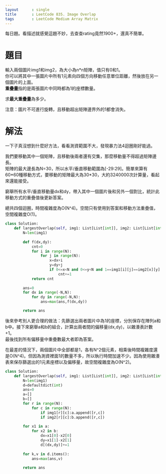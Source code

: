 ```yaml
--- 
layout      : single
title       : LeetCode 835. Image Overlap
tags        : LeetCode Medium Array Matrix
---
```

每日題。看描述就感覺這題不妙，去查查rating竟然1900+，還真不簡單。  

# 題目
輸入兩個圖片img1和img2，為大小為n\*n矩陣，值只有0和1。  
你可以將其中一張圖片中所有1元素向四個方向移動任意單位距離，然後放在另一個圖片的上面。  
**重疊量**指的是兩張圖片中同時都為1的座標數量。  

求**最大重疊量**為多少。  

注意：圖片不可進行旋轉，且移動超出矩陣邊界外的1都會消失。  

# 解法
一下子真沒想到什麼好方法，看看測資範圍不大，發現暴力法4迴圈剛好能過。  

我們要移動其中一個矩陣，且移動後兩者還有交集，那麼移動量不得超過矩陣邊長。  
矩陣的最大邊長為N=30，所以水平/垂直移動範圍為[-29:29]。簡單來算有60\*60種移動方式，要移動的矩陣最大為30\*30，大約3240000次計算量，看起來還能接受。  

窮舉所有水平/垂直移動量dx和dy，帶入其中一個圖片後和另外一個對比，統計此移動方式的重疊值後更新答案。  

總共四個迴圈，時間複雜度為O(N^4)。空間只有使用到答案和移動方法重疊值，空間複雜度O(1)。  

```python
class Solution:
    def largestOverlap(self, img1: List[List[int]], img2: List[List[int]]) -> int:
        N=len(img1)
        
        def f(dx,dy):
            cnt=0
            for i in range(N):
                for j in range(N):
                    x=dx+i
                    y=dy+j
                    if 0<=x<N and 0<=y<N and 1==img1[i][j]==img2[x][y]:
                        cnt+=1
            return cnt
        
        ans=0
        for dx in range(-N,N):
            for dy in range(-N,N):
                ans=max(ans,f(dx,dy))

        return ans
```

後來參考別人更合理的做法：先篩選出兩者圖片中為1的座標，分別保存在陣列a和b中。接下來窮舉a和b的組合，計算出兩者間的偏移量(dx,dy)，以雜湊表計數+1。  
最後找到所有偏移量中重疊數最大者即為答案。  

在最差的情況下，兩個圖片中全部都是1，各有N^2個元素，相乘後時間複雜度還是O(N^4)。但因為測資裡面1的數量不多，所以執行時間加速不少。因為使用雜湊表來保存篩選出的1元素座標以及偏移量，故空間複雜度為O(N^2)。  

```python
class Solution:
    def largestOverlap(self, img1: List[List[int]], img2: List[List[int]]) -> int:
        N=len(img1)
        d=defaultdict(int)
        ans=0
        a=[]
        b=[]
        for r in range(N):
            for c in range(N):
                if img1[r][c]:a.append([r,c])
                if img2[r][c]:b.append([r,c])
        
        for x1 in a:
            for x2 in b:
                dx=x1[0]-x2[0]
                dy=x1[1]-x2[1]
                d[(dx,dy)]+=1
                    
        for k,v in d.items():
            ans=max(ans,v)
                    
        return ans
```